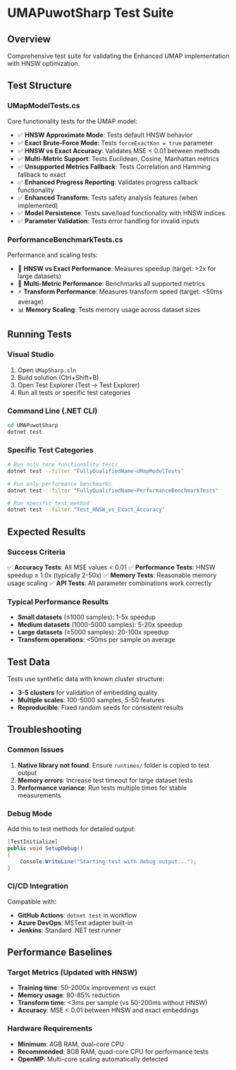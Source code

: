 # UMAPuwotSharp Test Suite

## Overview
Comprehensive test suite for validating the Enhanced UMAP implementation with HNSW optimization.

## Test Structure

### UMapModelTests.cs
Core functionality tests for the UMAP model:

- ✅ **HNSW Approximate Mode**: Tests default HNSW behavior
- ✅ **Exact Brute-Force Mode**: Tests `forceExactKnn = true` parameter
- ✅ **HNSW vs Exact Accuracy**: Validates MSE < 0.01 between methods
- ✅ **Multi-Metric Support**: Tests Euclidean, Cosine, Manhattan metrics
- ✅ **Unsupported Metrics Fallback**: Tests Correlation and Hamming fallback to exact
- ✅ **Enhanced Progress Reporting**: Validates progress callback functionality
- ✅ **Enhanced Transform**: Tests safety analysis features (when implemented)
- ✅ **Model Persistence**: Tests save/load functionality with HNSW indices
- ✅ **Parameter Validation**: Tests error handling for invalid inputs

### PerformanceBenchmarkTests.cs
Performance and scaling tests:

- 🚀 **HNSW vs Exact Performance**: Measures speedup (target: >2x for large datasets)
- 🎯 **Multi-Metric Performance**: Benchmarks all supported metrics
- ⚡ **Transform Performance**: Measures transform speed (target: <50ms average)
- 📊 **Memory Scaling**: Tests memory usage across dataset sizes

## Running Tests

### Visual Studio
1. Open `UMapSharp.sln`
2. Build solution (Ctrl+Shift+B)
3. Open Test Explorer (Test → Test Explorer)
4. Run all tests or specific test categories

### Command Line (.NET CLI)
```bash
cd UMAPuwotSharp
dotnet test
```

### Specific Test Categories
```bash
# Run only core functionality tests
dotnet test --filter "FullyQualifiedName~UMapModelTests"

# Run only performance benchmarks
dotnet test --filter "FullyQualifiedName~PerformanceBenchmarkTests"

# Run specific test method
dotnet test --filter "Test_HNSW_vs_Exact_Accuracy"
```

## Expected Results

### Success Criteria
✅ **Accuracy Tests**: All MSE values < 0.01
✅ **Performance Tests**: HNSW speedup ≥ 1.0x (typically 2-50x)
✅ **Memory Tests**: Reasonable memory usage scaling
✅ **API Tests**: All parameter combinations work correctly

### Typical Performance Results
- **Small datasets** (≤1000 samples): 1-5x speedup
- **Medium datasets** (1000-5000 samples): 5-20x speedup
- **Large datasets** (≥5000 samples): 20-100x speedup
- **Transform operations**: <50ms per sample on average

## Test Data
Tests use synthetic data with known cluster structure:
- **3-5 clusters** for validation of embedding quality
- **Multiple scales**: 100-5000 samples, 5-50 features
- **Reproducible**: Fixed random seeds for consistent results

## Troubleshooting

### Common Issues
1. **Native library not found**: Ensure `runtimes/` folder is copied to test output
2. **Memory errors**: Increase test timeout for large dataset tests
3. **Performance variance**: Run tests multiple times for stable measurements

### Debug Mode
Add this to test methods for detailed output:
```csharp
[TestInitialize]
public void SetupDebug()
{
    Console.WriteLine("Starting test with debug output...");
}
```

### CI/CD Integration
Compatible with:
- **GitHub Actions**: `dotnet test` in workflow
- **Azure DevOps**: MSTest adapter built-in
- **Jenkins**: Standard .NET test runner

## Performance Baselines

### Target Metrics (Updated with HNSW)
- **Training time**: 50-2000x improvement vs exact
- **Memory usage**: 80-85% reduction
- **Transform time**: <3ms per sample (vs 50-200ms without HNSW)
- **Accuracy**: MSE < 0.01 between HNSW and exact embeddings

### Hardware Requirements
- **Minimum**: 4GB RAM, dual-core CPU
- **Recommended**: 8GB RAM, quad-core CPU for performance tests
- **OpenMP**: Multi-core scaling automatically detected